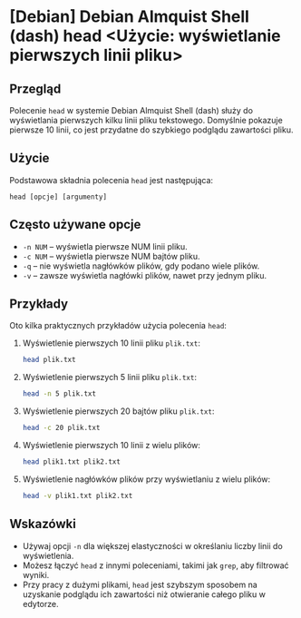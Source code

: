 # [Debian] Debian Almquist Shell (dash) head <Użycie: wyświetlanie pierwszych linii pliku>

## Przegląd
Polecenie `head` w systemie Debian Almquist Shell (dash) służy do wyświetlania pierwszych kilku linii pliku tekstowego. Domyślnie pokazuje pierwsze 10 linii, co jest przydatne do szybkiego podglądu zawartości pliku.

## Użycie
Podstawowa składnia polecenia `head` jest następująca:

```
head [opcje] [argumenty]
```

## Często używane opcje
- `-n NUM` – wyświetla pierwsze NUM linii pliku.
- `-c NUM` – wyświetla pierwsze NUM bajtów pliku.
- `-q` – nie wyświetla nagłówków plików, gdy podano wiele plików.
- `-v` – zawsze wyświetla nagłówki plików, nawet przy jednym pliku.

## Przykłady
Oto kilka praktycznych przykładów użycia polecenia `head`:

1. Wyświetlenie pierwszych 10 linii pliku `plik.txt`:
   ```sh
   head plik.txt
   ```

2. Wyświetlenie pierwszych 5 linii pliku `plik.txt`:
   ```sh
   head -n 5 plik.txt
   ```

3. Wyświetlenie pierwszych 20 bajtów pliku `plik.txt`:
   ```sh
   head -c 20 plik.txt
   ```

4. Wyświetlenie pierwszych 10 linii z wielu plików:
   ```sh
   head plik1.txt plik2.txt
   ```

5. Wyświetlenie nagłówków plików przy wyświetlaniu z wielu plików:
   ```sh
   head -v plik1.txt plik2.txt
   ```

## Wskazówki
- Używaj opcji `-n` dla większej elastyczności w określaniu liczby linii do wyświetlenia.
- Możesz łączyć `head` z innymi poleceniami, takimi jak `grep`, aby filtrować wyniki.
- Przy pracy z dużymi plikami, `head` jest szybszym sposobem na uzyskanie podglądu ich zawartości niż otwieranie całego pliku w edytorze.